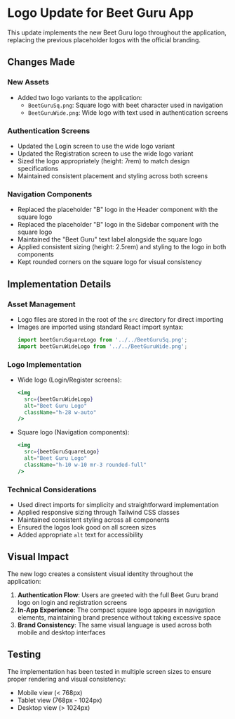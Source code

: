 # Logo Update for Beet Guru App

This update implements the new Beet Guru logo throughout the application, replacing the previous placeholder logos with the official branding.

## Changes Made

### New Assets
- Added two logo variants to the application:
  - `BeetGuruSq.png`: Square logo with beet character used in navigation
  - `BeetGuruWide.png`: Wide logo with text used in authentication screens

### Authentication Screens
- Updated the Login screen to use the wide logo variant
- Updated the Registration screen to use the wide logo variant
- Sized the logo appropriately (height: 7rem) to match design specifications
- Maintained consistent placement and styling across both screens

### Navigation Components
- Replaced the placeholder "B" logo in the Header component with the square logo
- Replaced the placeholder "B" logo in the Sidebar component with the square logo
- Maintained the "Beet Guru" text label alongside the square logo
- Applied consistent sizing (height: 2.5rem) and styling to the logo in both components
- Kept rounded corners on the square logo for visual consistency

## Implementation Details

### Asset Management
- Logo files are stored in the root of the `src` directory for direct importing
- Images are imported using standard React import syntax:
  ```javascript
  import beetGuruSquareLogo from '../../BeetGuruSq.png';
  import beetGuruWideLogo from '../../BeetGuruWide.png';
  ```

### Logo Implementation
- Wide logo (Login/Register screens):
  ```jsx
  <img 
    src={beetGuruWideLogo} 
    alt="Beet Guru Logo" 
    className="h-28 w-auto" 
  />
  ```

- Square logo (Navigation components):
  ```jsx
  <img 
    src={beetGuruSquareLogo} 
    alt="Beet Guru Logo" 
    className="h-10 w-10 mr-3 rounded-full" 
  />
  ```

### Technical Considerations
- Used direct imports for simplicity and straightforward implementation
- Applied responsive sizing through Tailwind CSS classes
- Maintained consistent styling across all components
- Ensured the logos look good on all screen sizes
- Added appropriate `alt` text for accessibility

## Visual Impact

The new logo creates a consistent visual identity throughout the application:

1. **Authentication Flow**: Users are greeted with the full Beet Guru brand logo on login and registration screens
2. **In-App Experience**: The compact square logo appears in navigation elements, maintaining brand presence without taking excessive space
3. **Brand Consistency**: The same visual language is used across both mobile and desktop interfaces

## Testing

The implementation has been tested in multiple screen sizes to ensure proper rendering and visual consistency:
- Mobile view (< 768px)
- Tablet view (768px - 1024px)
- Desktop view (> 1024px)
